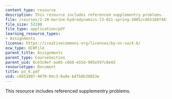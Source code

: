 ```yaml
---
content_type: resource
description: This resource includes referenced supplementry problems.
file: /courses/2-20-marine-hydrodynamics-13-021-spring-2005/c665188f46700dc30a8eb4fb8b30853e_ps_6.pdf
file_size: 52280
file_type: application/pdf
learning_resource_types:
- Assignments
license: https://creativecommons.org/licenses/by-nc-sa/4.0/
ocw_type: OCWFile
parent_title: Assignments
parent_type: CourseSection
parent_uid: 6ce3c0ef-aa05-c666-e55d-905e597c8e4d
resourcetype: Document
title: ps_6.pdf
uid: c665188f-4670-0dc3-0a8e-b4fb8b30853e
---
```

This resource includes referenced supplementry problems.